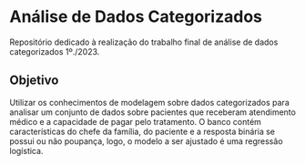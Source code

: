# Análise de Dados Categorizados

Repositório dedicado à realização do trabalho final de análise de dados categorizados 1º./2023.

## Objetivo

Utilizar os conhecimentos de modelagem sobre dados categorizados para analisar um conjunto de dados sobre pacientes que receberam atendimento médico e a capacidade de pagar pelo tratamento. O banco contém características do chefe da família, do paciente e a resposta binária se possui ou não poupança, logo, o modelo a ser ajustado é uma regressão logística.
